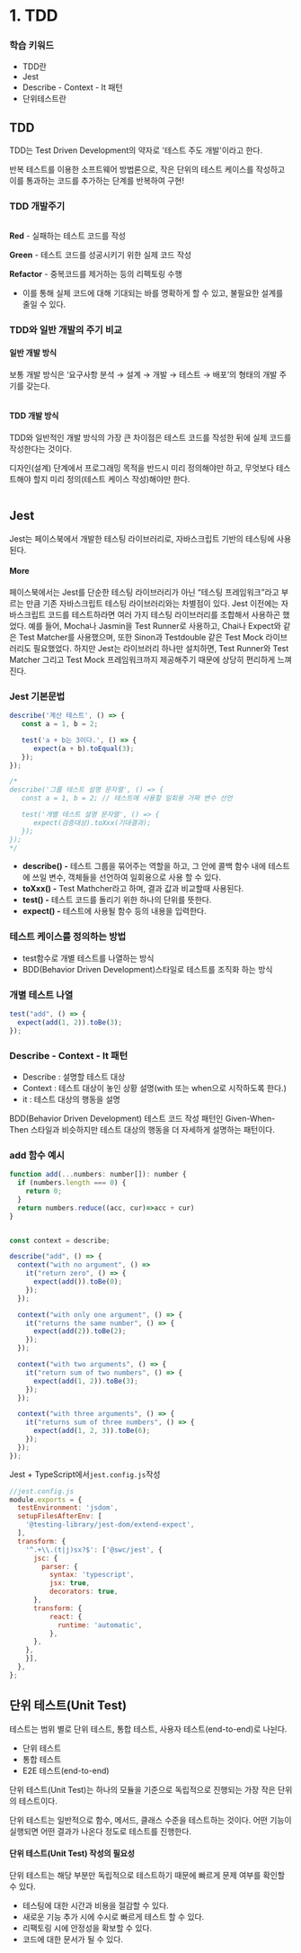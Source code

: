 # 1. TDD

### 학습 키워드

* TDD란
* Jest
* Describe - Context - It 패턴
* 단위테스트란



## TDD

TDD는 Test Driven Development의 약자로 '테스트 주도 개발'이라고 한다.

반복 테스트를 이용한 소프트웨어 방법론으로, 작은 단위의 테스트 케이스를 작성하고 이를 통과하는 코드를 추가하는 단계를 반복하여 구현!

### TDD 개발주기

<figure><img src="../.gitbook/assets/image.png" alt=""><figcaption></figcaption></figure>

**Red** - 실패하는 테스트 코드를 작성

**Green** - 테스트 코드를 성공시키기 위한 실제 코드 작성

**Refactor** - 중복코드를 제거하는 등의 리펙토링 수행

* 이를 통해 실체 코드에 대해 기대되는 바를 명확하게 할 수 있고, 불필요한 설계를 줄일 수 있다.



### TDD와 일반 개발의 주기 비교

#### **일반 개발 방식**

보통 개발 방식은 ‘요구사항 분석 → 설계 → 개발 → 테스트 → 배포’의 형태의 개발 주기를 갖는다.

<figure><img src="../.gitbook/assets/image (6).png" alt=""><figcaption></figcaption></figure>

#### **TDD 개발 방식**

TDD와 일반적인 개발 방식의 가장 큰 차이점은 테스트 코드를 작성한 뒤에 실제 코드를 작성한다는 것이다.

디자인(설계) 단계에서 프로그래밍 목적을 반드시 미리 정의해야만 하고, 무엇보다 테스트해야 할지 미리 정의(테스트 케이스 작성)해야만 한다.

<figure><img src="../.gitbook/assets/image (3).png" alt=""><figcaption></figcaption></figure>

## Jest

Jest는 페이스북에서 개발한 테스팅 라이브러리로, 자바스크립트 기반의 테스팅에 사용된다.

#### More

페이스북에서는 Jest를 단순한 테스팅 라이브러리가 아닌 “테스팅 프레임워크”라고 부르는 만큼 기존 자바스크립트 테스팅 라이브러리와는 차별점이 있다. Jest 이전에는 자바스크립트 코드를 테스트하라면 여러 가지 테스팅 라이브러리를 조합해서 사용하곤 했었다. 예를 들어, Mocha나 Jasmin을 Test Runner로 사용하고, Chai나 Expect와 같은 Test Matcher를 사용했으며, 또한 Sinon과 Testdouble 같은 Test Mock 라이브러리도 필요했었다. 하지만 Jest는 라이브러리 하나만 설치하면, Test Runner와 Test Matcher 그리고 Test Mock 프레임워크까지 제공해주기 때문에 상당히 편리하게 느껴진다.



### Jest 기본문법

```javascript
describe('계산 테스트', () => {
   const a = 1, b = 2;

   test('a + b는 3이다.', () => {
      expect(a + b).toEqual(3);
   });
});

/*
describe('그룹 테스트 설명 문자열', () => {
   const a = 1, b = 2; // 테스트에 사용할 일회용 가짜 변수 선언

   test('개별 테스트 설명 문자열', () => {
      expect(검증대상).toXxx(기대결과);
   });
});
*/

```

* **describe() -** 테스트 그룹을 묶어주는 역할을 하고, 그 안에 콜백 함수 내에 테스트에 쓰일 변수, 객체들을 선언하여 일회용으로 사용 할 수 있다.
* **toXxx() -** Test Mathcher라고 하며, 결과 값과 비교할때 사용된다.
* **test() -** 테스트 코드를 돌리기 위한 하나의 단위를 뜻한다.
* **expect() -** 테스트에 사용될 함수 등의 내용을 입력한다.



### 테스트 케이스를 정의하는 방법

* test함수로 개별 테스트를 나열하는 방식
* BDD(Behavior Driven Development)스타일로 테스트를 조직화 하는 방식

### 개별 테스트 나열

```javascript
test("add", () => {
  expect(add(1, 2)).toBe(3);
});
```

### Describe - Context - It 패턴

* Describe : 설명할 테스트 대상
* Context : 테스트 대상이 놓인 상황 설명(with 또는 when으로 시작하도록 한다.)
* it  : 테스트 대상의 행동을 설명

BDD(Behavior Driven Development) 테스트 코드 작성 패턴인 Given-When-Then 스타일과 비슷하지만 테스트 대상의 행동을 더 자세하게 설명하는 패턴이다.

### add 함수 예시

```javascript
function add(...numbers: number[]): number {
  if (numbers.length === 0) {
    return 0;
  }
  return numbers.reduce((acc, cur)=>acc + cur)
}


const context = describe;

describe("add", () => {
  context("with no argument", () => 
    it("return zero", () => {
      expect(add()).toBe(0);
    });
  });

  context("with only one argument", () => {
    it("returns the same number", () => {
      expect(add(2)).toBe(2);
    });
  });

  context("with two arguments", () => {
    it("return sum of two numbers", () => {
      expect(add(1, 2)).toBe(3);
    });
  });

  context("with three arguments", () => {
    it("returns sum of three numbers", () => {
      expect(add(1, 2, 3)).toBe(6);
    });
  });
});
```

Jest + TypeScript에서`jest.config.js`작성

```javascript
//jest.config.js
module.exports = {
  testEnvironment: 'jsdom',
  setupFilesAfterEnv: [
    '@testing-library/jest-dom/extend-expect',
  ],
  transform: {
    '^.+\\.(t|j)sx?$': ['@swc/jest', {
      jsc: {
        parser: {
          syntax: 'typescript',	
          jsx: true,
          decorators: true,
      },
      transform: {	
          react: {
            runtime: 'automatic',
          },
      },
    },
    }],
  },
};
```

## 단위 테스트(Unit Test)

테스트는 범위 별로 단위 테스트, 통합 테스트, 사용자 테스트(end-to-end)로 나뉜다.

* 단위 테스트
* 통합 테스트
* E2E 테스트(end-to-end)

단위 테스트(Unit Test)는 하나의 모듈을 기준으로 독립적으로 진행되는 가장 작은 단위의 테스트이다.

단위 테스트는 일반적으로 함수, 메서드, 클래스 수준을 테스트하는 것이다. 어떤 기능이 실행되면 어떤 결과가 나온다 정도로 테스트를 진행한다.

#### &#x20;단위 테스트(Unit Test) 작성의 필요성

단위 테스트는 해당 부분만 독립적으로 테스트하기 때문에 빠르게 문제 여부를 확인할 수 있다.

* 테스팅에 대한 시간과 비용을 절감할 수 있다.
* 새로운 기능 추가 시에 수시로 빠르게 테스트 할 수 있다.
* 리팩토링 시에 안정성을 확보할 수 있다.
* 코드에 대한 문서가 될 수 있다.



